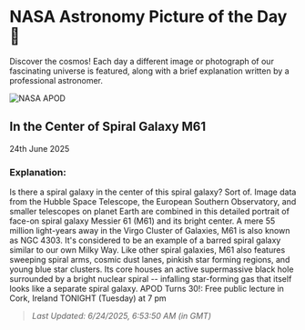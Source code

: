 
  # NASA Astronomy Picture of the Day 🌌

  Discover the cosmos! Each day a different image or photograph of our fascinating universe is featured, along with a brief explanation written by a professional astronomer.

![NASA APOD](https://apod.nasa.gov/apod/image/2506/M61_HubbleEsoGendler_2753.jpg)

## In the Center of Spiral Galaxy M61

24th June 2025

### Explanation: 

Is there a spiral galaxy in the center of this spiral galaxy? Sort of.  Image data from the Hubble Space Telescope, the European Southern Observatory, and smaller telescopes on planet Earth are combined in this detailed portrait of face-on spiral galaxy Messier 61 (M61) and its bright center. A mere 55 million light-years away in the Virgo Cluster of Galaxies, M61 is also known as NGC 4303.  It's considered to be an example of a barred spiral galaxy similar to our own Milky Way.  Like other spiral galaxies, M61 also features sweeping spiral arms, cosmic dust lanes, pinkish star forming regions, and young blue star clusters.  Its core houses an active supermassive black hole surrounded by a bright nuclear spiral -- infalling star-forming gas that itself looks like a separate spiral galaxy.    APOD Turns 30!: Free public lecture in Cork, Ireland TONIGHT (Tuesday) at 7 pm

> _Last Updated: 6/24/2025, 6:53:50 AM (in GMT)_
